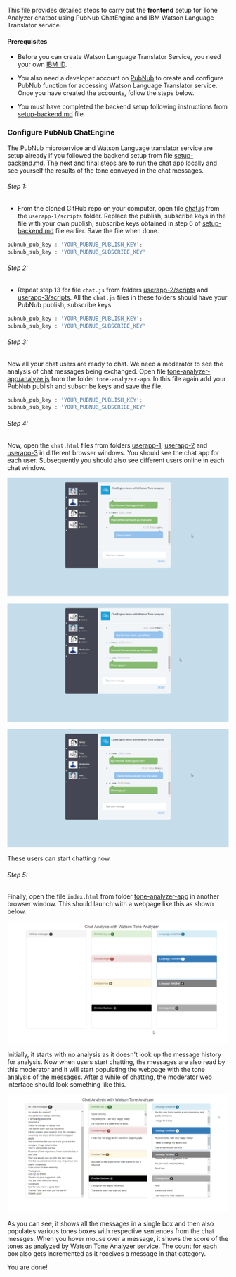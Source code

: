 
This file provides detailed steps to carry out the **frontend** setup for Tone Analyzer chatbot using PubNub ChatEngine and IBM Watson Language Translator service.

#### Prerequisites

* Before you can create Watson Language Translator Service, you need your own [IBM ID](https://console.bluemix.net/).  

* You also need a developer account on [PubNub](https://admin.pubnub.com) to  create and configure PubNub function for accessing Watson Language Translator service. Once you have created the accounts, follow the steps below.

* You must have completed the backend setup following instructions from [setup-backend.md](setup-backend.md) file.

### Configure PubNub ChatEngine

The PubNub microservice and Watson Language translator service are setup already if you followed the backend setup from file [setup-backend.md](setup-backend.md). The next and final steps are to run the chat app locally and see yourself the results of the tone conveyed in the chat messages.

###### Step 1:

* From the cloned GitHub repo on your computer, open file [chat.js](userapp-1/scripts/chat.js) from the `userapp-1/scripts` folder. Replace the publish, subscribe keys in the file with your own publish, subscribe keys obtained in step 6 of [setup-backend.md](setup-backend.md) file earlier. Save the file when done.

```javascript
pubnub_pub_key : 'YOUR_PUBNUB_PUBLISH_KEY';
pubnub_sub_key : 'YOUR_PUBNUB_SUBSCRIBE_KEY'
```

###### Step 2:

* Repeat step 13 for file `chat.js` from folders [userapp-2/scripts](userapp-2/scripts) and [userapp-3/scripts](userapp-3/scripts). All the `chat.js` files in these folders should have your PubNub publish, subscribe keys.

```javascript
pubnub_pub_key : 'YOUR_PUBNUB_PUBLISH_KEY';
pubnub_sub_key : 'YOUR_PUBNUB_SUBSCRIBE_KEY'
```


###### Step 3:

Now all your chat users are ready to chat. We need a moderator to see the analysis of chat messages being exchanged.
Open file [tone-analyzer-app/analyze.js](tone-analyzer-app/analyze.js) from the folder `tone-analyzer-app`. In this file again add your PubNub publish and subscribe keys and save the file.

```javascript
pubnub_pub_key : 'YOUR_PUBNUB_PUBLISH_KEY';
pubnub_sub_key : 'YOUR_PUBNUB_SUBSCRIBE_KEY'
```


###### Step 4:

Now, open the `chat.html` files from folders [userapp-1](userapp-1), [userapp-2](userapp-2) and [userapp-3](userapp-3) in different browser windows. You should see the chat app for each user. Subsequently you should also see different users online in each chat window.

![App](screenshots/app-1.png)

![App](screenshots/app-2.png)

![App](screenshots/app-3.png)

These users can start chatting now.


###### Step 5:

Finally, open the file `index.html` from folder [tone-analyzer-app](tone-analyzer-app) in another browser window. This should launch with a webpage like this as shown below. 

![App](screenshots/app-4.png)

Initially, it starts with no analysis as it doesn't look up the message history for analysis. Now when users start chatting, the messages are also read by this moderator and it will start populating the webpage with the tone analysis of the messages. After a while of chatting, the moderator web interface should look something like this.

![App](screenshots/app-5.png)

As you can see, it shows all the messages in a single box and then also populates various tones boxes with respective sentences from the chat messges. When you hover mouse over a message, it shows the score of the tones as analyzed by Watson Tone Analyzer service. The count for each box also gets incremented as it receives a message in that category.


 You are done!
